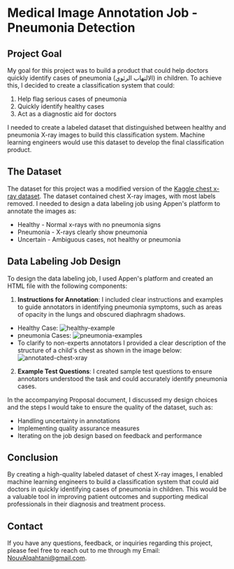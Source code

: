 # Medical Image Annotation Job - Pneumonia Detection

## Project Goal
My goal for this project was to build a product that could help doctors quickly identify cases of pneumonia (الالتهاب الرئوي) in children. To achieve this, I decided to create a classification system that could:

1. Help flag serious cases of pneumonia
2. Quickly identify healthy cases 
3. Act as a diagnostic aid for doctors

I needed to create a labeled dataset that distinguished between healthy and pneumonia X-ray images to build this classification system. Machine learning engineers would use this dataset to develop the final classification product.

## The Dataset
The dataset for this project was a modified version of the [Kaggle chest x-ray dataset](https://www.kaggle.com/paultimothymooney/chest-xray-pneumonia). The dataset contained chest X-ray images, with most labels removed. I needed to design a data labeling job using Appen's platform to annotate the images as: 

- Healthy - Normal x-rays with no pneumonia signs
- Pneumonia - X-rays clearly show pneumonia
- Uncertain - Ambiguous cases, not healthy or pneumonia

## Data Labeling Job Design
To design the data labeling job, I used Appen's platform and created an HTML file with the following components:

1. **Instructions for Annotation**: I included clear instructions and examples to guide annotators in identifying pneumonia symptoms, such as areas of opacity in the lungs and obscured diaphragm shadows.

- Healthy Case: 
![healthy-example](https://github.com/user-attachments/assets/021a6b99-e5ef-4d6a-8db2-3619b32a1cce)
- pneumonia Cases: 
![pneumonia-examples](https://github.com/user-attachments/assets/d3492df7-280f-434b-a97f-614de05de572)
- To clarify to non-experts annotators I provided a clear description of the structure of a child's chest as shown in the image below: 
![annotated-chest-xray](https://github.com/user-attachments/assets/cebe74d4-2dcb-4de7-b6e6-6684e2d3fc8a)

2. **Example Test Questions**: I created sample test questions to ensure annotators understood the task and could accurately identify pneumonia cases. 

In the accompanying Proposal document, I discussed my design choices and the steps I would take to ensure the quality of the dataset, such as:

- Handling uncertainty in annotations
- Implementing quality assurance measures
- Iterating on the job design based on feedback and performance

## Conclusion
By creating a high-quality labeled dataset of chest X-ray images, I enabled machine learning engineers to build a classification system that could aid doctors in quickly identifying cases of pneumonia in children. This would be a valuable tool in improving patient outcomes and supporting medical professionals in their diagnosis and treatment process.

## Contact 
If you have any questions, feedback, or inquiries regarding this project, please feel free to reach out to me through my Email: NouvAlqahtani@gmail.com.

